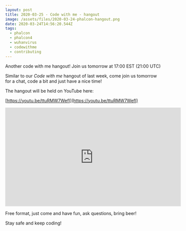 ```yaml
---
layout: post
title: 2020-03-25 - Code with me - hangout
image: /assets/files/2020-03-24-phalcon-hangout.png
date: 2020-03-24T14:56:20.544Z
tags:
  - phalcon
  - phalcon4
  - wuhanvirus
  - codewithme
  - contributing
---
```

Another code with me hangout! Join us tomorrow at 17:00 EST (21:00 UTC)

<!--more-->

Similar to our _Code with me_ hangout of last week, come join us tomorrow for a chat, code a bit and just have a nice time!

The hangout will be held on YouTube here:

[https://youtu.be/ttuRMW7WefI](https://youtu.be/ttuRMW7WefI)

<iframe src='https://www.brighteon.com/embed/cdc2c531-e282-4fc0-a0cb-e9817b24e570' width='560' height='315' frameborder='0' allowfullscreen></iframe>

Free format, just come and have fun, ask questions, bring beer!

Stay safe and keep coding!

